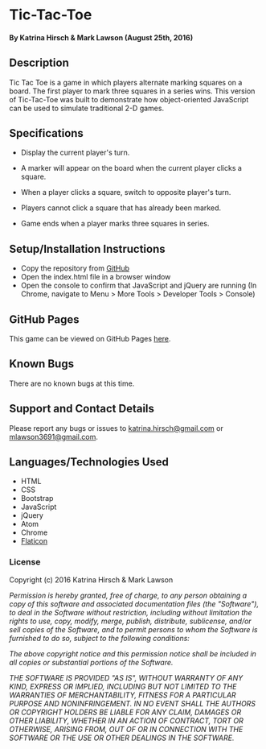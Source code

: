 # Tic-Tac-Toe #

#### By Katrina Hirsch & Mark Lawson (August 25th, 2016)

## Description ##

Tic Tac Toe is a game in which players alternate marking squares on a board. The first player to mark three squares in a series wins. This version of Tic-Tac-Toe was built to demonstrate how object-oriented JavaScript can be used to simulate traditional 2-D games.

## Specifications ##

* Display the current player's turn.

* A marker will appear on the board when the current player clicks a square.

* When a player clicks a square, switch to opposite player's turn.

* Players cannot click a square that has already been marked.

* Game ends when a player marks three squares in series.

## Setup/Installation Instructions ##

* Copy the repository from [GitHub](https://github.com/khirsch/tic-tac-toe/)
* Open the index.html file in a browser window
* Open the console to confirm that JavaScript and jQuery are running (In Chrome, navigate to Menu > More Tools > Developer Tools > Console)

## GitHub Pages ##

This game can be viewed on GitHub Pages [here](https://khirsch.github.io/tic-tac-toe/).

## Known Bugs ##

There are no known bugs at this time.

## Support and Contact Details ##

Please report any bugs or issues to katrina.hirsch@gmail.com or mlawson3691@gmail.com.

## Languages/Technologies Used ##

* HTML
* CSS
* Bootstrap
* JavaScript
* jQuery
* Atom
* Chrome
* [Flaticon](http://www.flaticon.com/)

### License ###

Copyright (c) 2016 Katrina Hirsch & Mark Lawson

_Permission is hereby granted, free of charge, to any person obtaining a copy of this software and associated documentation files (the "Software"), to deal in the Software without restriction, including without limitation the rights to use, copy, modify, merge, publish, distribute, sublicense, and/or sell copies of the Software, and to permit persons to whom the Software is furnished to do so, subject to the following conditions:_

_The above copyright notice and this permission notice shall be included in all copies or substantial portions of the Software._

_THE SOFTWARE IS PROVIDED "AS IS", WITHOUT WARRANTY OF ANY KIND, EXPRESS OR IMPLIED, INCLUDING BUT NOT LIMITED TO THE WARRANTIES OF MERCHANTABILITY, FITNESS FOR A PARTICULAR PURPOSE AND NONINFRINGEMENT. IN NO EVENT SHALL THE AUTHORS OR COPYRIGHT HOLDERS BE LIABLE FOR ANY CLAIM, DAMAGES OR OTHER LIABILITY, WHETHER IN AN ACTION OF CONTRACT, TORT OR OTHERWISE, ARISING FROM, OUT OF OR IN CONNECTION WITH THE SOFTWARE OR THE USE OR OTHER DEALINGS IN THE SOFTWARE._
